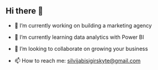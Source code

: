 ## Hi there 👋
- 🔭 I’m currently working on building a marketing agency
- 🌱 I’m currently learning data analytics with Power BI
- 👯 I’m looking to collaborate on growing your business 

- 📫 How to reach me:
  silvijabisigirskyte@gmail.com

<!--
**sibisigi/sibisigi** is a ✨ _special_ ✨ repository because its `README.md` (this file) appears on your GitHub profile.

Here are some ideas to get you started:

- 🔭 I’m currently working on ...
- 🌱 I’m currently learning ...
- 👯 I’m looking to collaborate on ...
- 🤔 I’m looking for help with ...
- 💬 Ask me about ...
- 📫 How to reach me: ...
- 😄 Pronouns: ...
- ⚡ Fun fact: ...
-->

